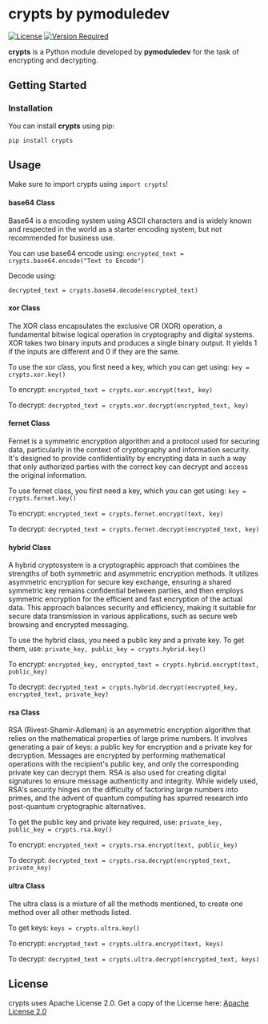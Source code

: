# **crypts** by pymoduledev

[![License](https://img.shields.io/badge/License-Apache%202.0%20License-green.svg)](https://www.python.org/downloads/release/python-270/)    [![Version Required](https://img.shields.io/badge/Version%20Required-Python%202.7-blue.svg)](https://www.python.org/downloads/release/python-270/)

**crypts** is a Python module developed by **pymoduledev** for the task of encrypting and decrypting.

## **Getting Started**

### Installation

You can install **crypts** using pip:

`pip install crypts`

## **Usage**

Make sure to import crypts using `import crypts`!

#### base64 Class

Base64 is a encoding system using ASCII characters and is widely known and respected in the world as a starter encoding system, but not recommended for business use.

You can use base64 encode using:
 `encrypted_text = crypts.base64.encode("Text to Encode")`

Decode using:

`decrypted_text = crypts.base64.decode(encrypted_text)`

#### xor Class

The XOR class encapsulates the exclusive OR (XOR) operation, a fundamental bitwise logical operation in cryptography and digital systems. XOR takes two binary inputs and produces a single binary output. It yields 1 if the inputs are different and 0 if they are the same.

To use the xor class, you first need a key, which you can get using:
`key = crypts.xor.key()`

To encrypt:
`encrypted_text = crypts.xor.encrypt(text, key)`

To decrypt:
`decrypted_text = crypts.xor.decrypt(encrypted_text, key)`

#### fernet Class

Fernet is a symmetric encryption algorithm and a protocol used for securing data, particularly in the context of cryptography and information security. It's designed to provide confidentiality by encrypting data in such a way that only authorized parties with the correct key can decrypt and access the original information.

To use fernet class, you first need a key, which you can get using:
`key = crypts.fernet.key()`

To encrypt:
`encrypted_text = crypts.fernet.encrypt(text, key)`

To decrypt:
`decrypted_text = crypts.fernet.decrypt(encrypted_text, key)`

#### hybrid Class

A hybrid cryptosystem is a cryptographic approach that combines the strengths of both symmetric and asymmetric encryption methods. It utilizes asymmetric encryption for secure key exchange, ensuring a shared symmetric key remains confidential between parties, and then employs symmetric encryption for the efficient and fast encryption of the actual data. This approach balances security and efficiency, making it suitable for secure data transmission in various applications, such as secure web browsing and encrypted messaging.

To use the hybrid class, you need a public key and a private key. To get them, use:
`private_key, public_key = crypts.hybrid.key()`

To encrypt:
`encrypted_key, encrypted_text = crypts.hybrid.encrypt(text, public_key)`

To decrypt:
`decrypted_text = crypts.hybrid.decrypt(encrypted_key, encrypted_text, private_key)`

#### rsa Class

RSA (Rivest-Shamir-Adleman) is an asymmetric encryption algorithm that relies on the mathematical properties of large prime numbers. It involves generating a pair of keys: a public key for encryption and a private key for decryption. Messages are encrypted by performing mathematical operations with the recipient's public key, and only the corresponding private key can decrypt them. RSA is also used for creating digital signatures to ensure message authenticity and integrity. While widely used, RSA's security hinges on the difficulty of factoring large numbers into primes, and the advent of quantum computing has spurred research into post-quantum cryptographic alternatives.

To get the public key and private key required, use:
`private_key, public_key = crypts.rsa.key()`

To encrypt:
`encrypted_text = crypts.rsa.encrypt(text, public_key)`

To decrypt:
`decrypted_text = crypts.rsa.decrypt(encrypted_text, private_key)`

#### ultra Class

The ultra class is a mixture of all the methods mentioned, to create one method over all other methods listed.

To get keys:
`keys = crypts.ultra.key()`

To encrypt:
`encrypted_text = crypts.ultra.encrypt(text, keys)`

To decrypt:
`decrypted_text = crypts.ultra.decrypt(encrypted_text, keys)`

## License

crypts uses Apache License 2.0. Get a copy of the License here: [Apache License 2.0](https://apache.org/licenses/LICENSE-2.0.txt/)
